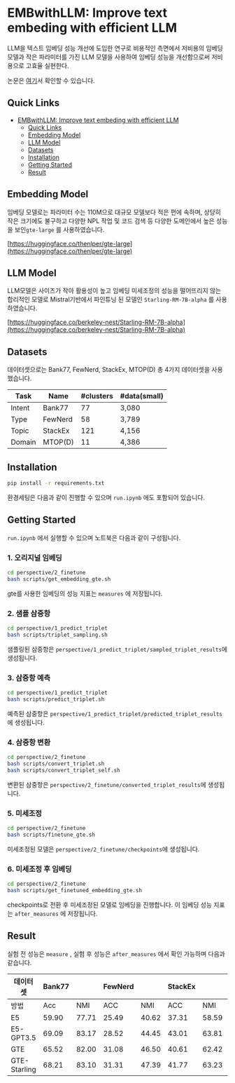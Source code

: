 # EMBwithLLM: Improve text embeding with efficient LLM

LLM을 텍스트 임베딩 성능 개선에 도입한 연구로 비용적인 측면에서 저비용의 임베딩 모델과 작은 파라미터를 가진 LLM 모델을 사용하여 임베딩 성능을 개선함으로써 저비용으로 고효율 실현한다.

논문은 [여기](#)서 확인할 수 있습니다.

## Quick Links


- [EMBwithLLM: Improve text embeding with efficient LLM](#embwithllm-improve-text-embeding-with-efficient-llm)
    - [Quick Links](#quick-links)
    - [Embedding Model](#embedding-model)
    - [LLM Model](#llm-model)
    - [Datasets](#datasets)
    - [Installation](#installation)
    - [Getting Started](#getting-started)
    - [Result](#result)

## Embedding Model


임베딩 모델로는 파라미터 수는 110M으로 대규모 모델보다 적은 편에 속하며, 상당히 작은 크기에도 불구하고 다양한 NPL 작업 및 코드 검색 등 다양한 도메인에서 높은 성능을 보인`gte-large` 를 사용하였습니다.

 [https://huggingface.co/thenlper/gte-large](https://huggingface.co/thenlper/gte-large)

## LLM Model


LLM모델은 사이즈가 작아 활용성이 높고 임베딩 미세조정의 성능을 떨어뜨리지 않는 합리적인 모델로 Mistral기반에서 파인튜닝 된 모델인 `Starling-RM-7B-alpha` 를 사용하였습니다.

[https://huggingface.co/berkeley-nest/Starling-RM-7B-alpha](https://huggingface.co/berkeley-nest/Starling-RM-7B-alpha)

## Datasets

데이터셋으로는 Bank77, FewNerd, StackEx, MTOP(D) 총 4가지 데이터셋을 사용했습니다.

| Task | Name | #clusters | #data(small) |
| --- | --- | --- | --- |
| Intent | Bank77 | 77 | 3,080 |
| Type | FewNerd | 58 | 3,789 |
| Topic | StackEx | 121 | 4,156 |
| Domain | MTOP(D) | 11 | 4,386 |

## Installation

```bash
pip install -r requirements.txt

```

환경세팅은 다음과 같이 진행할 수 있으며 `run.ipynb` 에도 포함되어 있습니다. 

## Getting Started


`run.ipynb` 에서 실행할 수 있으며 노트북은 다음과 같이 구성됩니다.

### 1. 오리지널 임베딩

```bash
cd perspective/2_finetune
bash scripts/get_embedding_gte.sh
```

gte를 사용한 임베딩의 성능 지표는 `measures` 에 저장됩니다.

### 2. 샘플 삼중항

```bash
cd perspective/1_predict_triplet
bash scripts/triplet_sampling.sh

```

샘플링된 삼중항은 `perspective/1_predict_triplet/sampled_triplet_results`에 생성됩니다.

### 3. 삼중항 예측

```bash
cd perspective/1_predict_triplet
bash scripts/predict_triplet.sh

```

예측된 삼중항은 `perspective/1_predict_triplet/predicted_triplet_results`에 생성됩니다.

### 4. 삼중항 변환

```bash
cd perspective/2_finetune
bash scripts/convert_triplet.sh
bash scripts/convert_triplet_self.sh

```

변환된 삼중항은 `perspective/2_finetune/converted_triplet_results`에 생성됩니다.

### 5. 미세조정

```bash
cd perspective/2_finetune
bash scripts/finetune_gte.sh
```

미세조정된 모델은 `perspective/2_finetune/checkpoints`에 생성됩니다.

### 6. 미세조정 후 임베딩

```bash
cd perspective/2_finetune
bash scripts/get_finetuned_embedding_gte.sh
```

checkpoints로 전환 후 미세조정된 모델로 임베딩을 진행합니다. 이 임베딩 성능 지표는 `after_measures` 에 저장됩니다. 

## Result

실험 전 성능은 `measure` , 실험 후 성능은 `after_measures` 에서 확인 가능하며 다음과 같습니다. 

|데이터셋| Bank77 |  | FewNerd |  | StackEx |  | MTOP(D) |  |
| --- | --- | --- | --- | --- | --- | --- | --- | --- |
| 방법 | Acc | NMI | ACC | NMI | ACC | NMI | ACC | NMI |
| E5 | 59.90 | 77.71 | 25.49 | 40.62 | 37.31 | 58.59 | 91.23 | 57.23 |
| E5-GPT3.5 | 69.09 | 83.17 | 28.52 | 44.45 | 43.01 | 63.81 | 89.18 | 56.32 |
| GTE | 65.52 | 82.00 | 31.08 | 46.50 | 40.61 | 62.42 | 91.68 | 58.44 |
| GTE-Starling | 68.21 | 83.10 | 31.31 | 47.39 | 41.77 | 63.23 | 92.08 | 54.99 |
